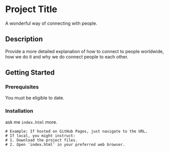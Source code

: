 
# Project Title

A wonderful way of connecting with people.

## Description

Provide a more detailed explanation of how to connect to people worldwide, how we do it and why we do connect people to each other.

## Getting Started

### Prerequisites

 You must be eligible to date.

### Installation

ask me `index.html` more.

```shell
# Example: If hosted on GitHub Pages, just navigate to the URL.
# If local, you might instruct:
# 1. Download the project files.
# 2. Open 'index.html' in your preferred web browser.
